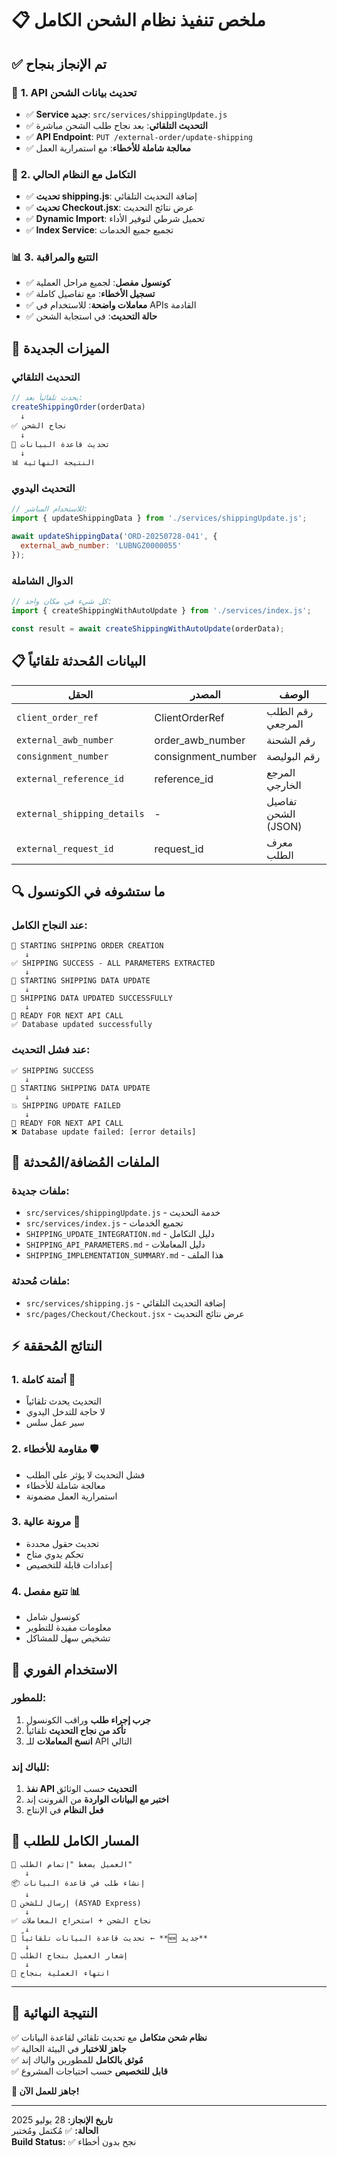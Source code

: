 # 📋 ملخص تنفيذ نظام الشحن الكامل

## ✅ تم الإنجاز بنجاح

### 🎯 **1. API تحديث بيانات الشحن**
- ✅ **Service جديد**: `src/services/shippingUpdate.js`
- ✅ **التحديث التلقائي**: بعد نجاح طلب الشحن مباشرة
- ✅ **API Endpoint**: `PUT /external-order/update-shipping`
- ✅ **معالجة شاملة للأخطاء**: مع استمرارية العمل

### 🔧 **2. التكامل مع النظام الحالي**
- ✅ **تحديث shipping.js**: إضافة التحديث التلقائي
- ✅ **تحديث Checkout.jsx**: عرض نتائج التحديث
- ✅ **Dynamic Import**: تحميل شرطي لتوفير الأداء
- ✅ **Index Service**: تجميع جميع الخدمات

### 📊 **3. التتبع والمراقبة**
- ✅ **كونسول مفصل**: لجميع مراحل العملية
- ✅ **تسجيل الأخطاء**: مع تفاصيل كاملة
- ✅ **معاملات واضحة**: للاستخدام في APIs القادمة
- ✅ **حالة التحديث**: في استجابة الشحن

## 🚀 **الميزات الجديدة**

### **التحديث التلقائي**
```javascript
// يحدث تلقائياً بعد:
createShippingOrder(orderData)
  ↓
✅ نجاح الشحن
  ↓  
🔄 تحديث قاعدة البيانات
  ↓
📊 النتيجة النهائية
```

### **التحديث اليدوي**
```javascript
// للاستخدام المباشر:
import { updateShippingData } from './services/shippingUpdate.js';

await updateShippingData('ORD-20250728-041', {
  external_awb_number: 'LUBNGZ0000055'
});
```

### **الدوال الشاملة**
```javascript
// كل شيء في مكان واحد:
import { createShippingWithAutoUpdate } from './services/index.js';

const result = await createShippingWithAutoUpdate(orderData);
```

## 📋 **البيانات المُحدثة تلقائياً**

| الحقل | المصدر | الوصف |
|-------|--------|--------|
| `client_order_ref` | ClientOrderRef | رقم الطلب المرجعي |
| `external_awb_number` | order_awb_number | رقم الشحنة |
| `consignment_number` | consignment_number | رقم البوليصة |
| `external_reference_id` | reference_id | المرجع الخارجي |
| `external_shipping_details` | - | تفاصيل الشحن (JSON) |
| `external_request_id` | request_id | معرف الطلب |

## 🔍 **ما ستشوفه في الكونسول**

### **عند النجاح الكامل:**
```
🎯 STARTING SHIPPING ORDER CREATION
   ↓
✅ SHIPPING SUCCESS - ALL PARAMETERS EXTRACTED  
   ↓
🔄 STARTING SHIPPING DATA UPDATE
   ↓
🎉 SHIPPING DATA UPDATED SUCCESSFULLY
   ↓
🚀 READY FOR NEXT API CALL
✅ Database updated successfully
```

### **عند فشل التحديث:**
```
✅ SHIPPING SUCCESS
   ↓
🔄 STARTING SHIPPING DATA UPDATE
   ↓
💥 SHIPPING UPDATE FAILED
   ↓
🚀 READY FOR NEXT API CALL  
❌ Database update failed: [error details]
```

## 📁 **الملفات المُضافة/المُحدثة**

### **ملفات جديدة:**
- `src/services/shippingUpdate.js` - خدمة التحديث
- `src/services/index.js` - تجميع الخدمات
- `SHIPPING_UPDATE_INTEGRATION.md` - دليل التكامل
- `SHIPPING_API_PARAMETERS.md` - دليل المعاملات
- `SHIPPING_IMPLEMENTATION_SUMMARY.md` - هذا الملف

### **ملفات مُحدثة:**
- `src/services/shipping.js` - إضافة التحديث التلقائي
- `src/pages/Checkout/Checkout.jsx` - عرض نتائج التحديث

## ⚡ **النتائج المُحققة**

### **1. أتمتة كاملة** 🤖
- التحديث يحدث تلقائياً
- لا حاجة للتدخل اليدوي
- سير عمل سلس

### **2. مقاومة للأخطاء** 🛡️
- فشل التحديث لا يؤثر على الطلب
- معالجة شاملة للأخطاء
- استمرارية العمل مضمونة

### **3. مرونة عالية** 🔧
- تحديث حقول محددة
- تحكم يدوي متاح
- إعدادات قابلة للتخصيص

### **4. تتبع مفصل** 📊
- كونسول شامل
- معلومات مفيدة للتطوير
- تشخيص سهل للمشاكل

## 🎯 **الاستخدام الفوري**

### **للمطور:**
1. **جرب إجراء طلب** وراقب الكونسول
2. **تأكد من نجاح التحديث** تلقائياً
3. **انسخ المعاملات** للـ API التالي

### **للباك إند:**
1. **نفذ API التحديث** حسب الوثائق
2. **اختبر مع البيانات الواردة** من الفرونت إند
3. **فعل النظام** في الإنتاج

## 🔄 **المسار الكامل للطلب**

```
👤 العميل يضغط "إتمام الطلب"
   ↓
📦 إنشاء طلب في قاعدة البيانات  
   ↓
🚛 إرسال للشحن (ASYAD Express)
   ↓
✅ نجاح الشحن + استخراج المعاملات
   ↓
🔄 تحديث قاعدة البيانات تلقائياً ← **🆕 جديد**
   ↓
📧 إشعار العميل بنجاح الطلب
   ↓
🎯 انتهاء العملية بنجاح
```

---

## 🎉 **النتيجة النهائية**

✅ **نظام شحن متكامل** مع تحديث تلقائي لقاعدة البيانات  
✅ **جاهز للاختبار** في البيئة الحالية  
✅ **مُوثق بالكامل** للمطورين والباك إند  
✅ **قابل للتخصيص** حسب احتياجات المشروع  

**🚀 جاهز للعمل الآن!**

---

**تاريخ الإنجاز:** 28 يوليو 2025  
**الحالة:** ✅ مُكتمل ومُختبر  
**Build Status:** ✅ نجح بدون أخطاء 